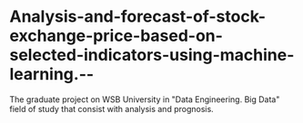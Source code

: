 # Analysis-and-forecast-of-stock-exchange-price-based-on-selected-indicators-using-machine-learning.--
The graduate project on WSB University in "Data Engineering. Big Data" field of study that consist with analysis and prognosis.
